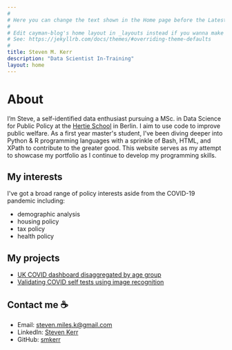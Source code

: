 ```yaml
---
#
# Here you can change the text shown in the Home page before the Latest Posts section.
#
# Edit cayman-blog's home layout in _layouts instead if you wanna make some changes
# See: https://jekyllrb.com/docs/themes/#overriding-theme-defaults
#
title: Steven M. Kerr
description: "Data Scientist In-Training"
layout: home
---
```


# About

I’m Steve, a self-identified data enthusiast pursuing a MSc. in Data Science for Public Policy at the [Hertie School](https://www.hertie-school.org/en/) in Berlin. I aim to use code to improve public welfare. As a first year master's student, I’ve been diving deeper into Python & R programming languages with a sprinkle of Bash, HTML, and XPath to contribute to the greater good. This website serves as my attempt to showcase my portfolio as I continue to develop my programming skills.

## My interests
I've got a broad range of policy interests aside from the COVID-19 pandemic including:
* demographic analysis
* housing policy
* tax policy
* health policy

## My projects

* <a href="#uk-covid-dashboard">UK COVID dashboard disaggregated by age group</a>
* <a href="#validating-covid-self-tests">Validating COVID self tests using image recognition</a>

## Contact me ☕
* Email: [steven.miles.k@gmail.com](steven.miles.k@gmail.com)
* LinkedIn: [Steven Kerr](https://www.linkedin.com/in/stevenmileskerr/)
* GitHub: [smkerr](https://github.com/smkerr)
